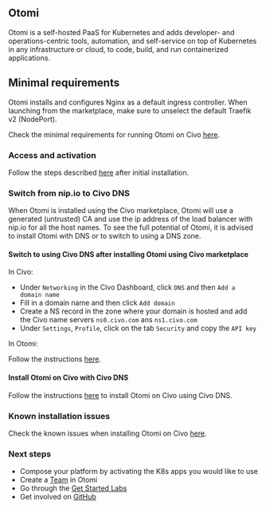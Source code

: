 ## Otomi

Otomi is a self-hosted PaaS for Kubernetes and adds developer- and operations-centric tools, automation, and self-service on top of Kubernetes in any infrastructure or cloud, to code, build, and run containerized applications.

## Minimal requirements

Otomi installs and configures Nginx as a default ingress controller. When launching from the marketplace, make sure to unselect the default Traefik v2 (NodePort).

Check the minimal requirements for running Otomi on Civo [here](https://otomi.io/docs/get-started/prerequisites#civo).

### Access and activation

Follow the steps described [here](https://otomi.io/docs/get-started/activation) after initial installation.

### Switch from nip.io to Civo DNS

When Otomi is installed using the Civo marketplace, Otomi will use a generated (untrusted) CA and use the ip address of the load balancer with nip.io for all the host names. To see the full potential of Otomi, it is advised to install Otomi with DNS or to switch to using a DNS zone. 

#### Switch to using Civo DNS after installing Otomi using Civo marketplace

In Civo:

* Under `Networking` in the Civo Dashboard, click `DNS` and then `Add a domain name`
* Fill in a domain name and then click `Add domain`
* Create a NS record in the zone where your domain is hosted and add the Civo name servers `ns0.civo.com` ans `ns1.civo.com`
* Under `Settings`, `Profile`, click on the tab `Security` and copy the `API key`

In Otomi:

Follow the instructions [here](https://otomi.io/docs/for-ops/how-to/switch-to-dns).

#### Install Otomi on Civo with Civo DNS

Follow the instructions [here](https://otomi.io/docs/get-started/installation/civo#configure-dns) to install Otomi on Civo using Civo DNS.

### Known installation issues

Check the known issues when installing Otomi on Civo [here](https://otomi.io/docs/get-started/installation/known-issues).

### Next steps

* Compose your platform by activating the K8s apps you would like to use
* Create a [Team](https://otomi.io/docs/for-ops/console/teams#creating-new-teams) in Otomi
* Go through the [Get Started Labs](https://otomi.io/docs/for-devs/console/dashboard)
* Get involved on [GitHub](https://github.com/redkubes/otomi-core)
